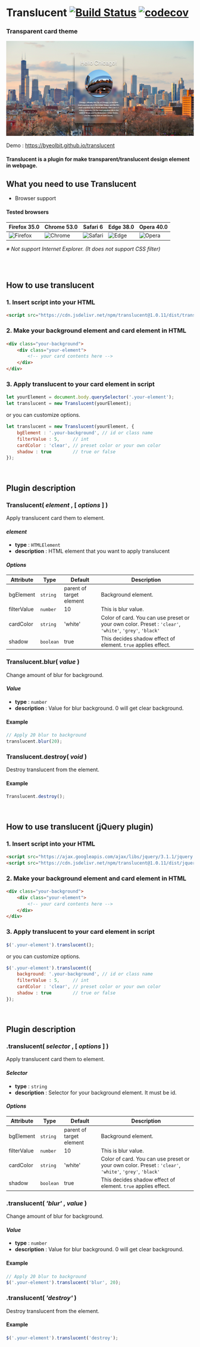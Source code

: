 # Translucent [![Build Status](https://travis-ci.org/byeolbit/translucent.svg?branch=master)](https://travis-ci.org/byeolbit/translucent) [![codecov](https://codecov.io/gh/byeolbit/translucent/branch/master/graph/badge.svg)](https://codecov.io/gh/byeolbit/translucent)
### Transparent card theme
<img src="https://github.com/byeolbit/byeolbit.github.io/raw/master/title.png?raw=true" alt="Title image" style="max-width:100%;">

Demo : https://byeolbit.github.io/translucent

#### **Translucent** is a plugin for make transparent/translucent design element in webpage.



## What you need to use Translucent
- Browser support

#### Tested browsers

Firefox 35.0 | Chrome 53.0  | Safari 6 | Edge 38.0 | Opera 40.0
--------|--------|--------|------|-------
<img src="https://github.com/alrra/browser-logos/raw/master/src/firefox/firefox_128x128.png" alt="Firefox"> | <img src="https://github.com/alrra/browser-logos/raw/master/src/chrome/chrome_128x128.png" alt="Chrome"> | <img src="https://github.com/alrra/browser-logos/raw/master/src/safari/safari_128x128.png" alt="Safari"> | <img src="https://github.com/alrra/browser-logos/raw/master/src/edge/edge_128x128.png" alt="Edge"> | <img src="https://github.com/alrra/browser-logos/raw/master/src/opera/opera_128x128.png" alt="Opera">

*※ Not support Internet Explorer. (It does not support CSS filter)*

<br/>
<br/>

## How to use translucent

### 1. Insert script into your HTML
```html
<script src="https://cdn.jsdelivr.net/npm/translucent@1.0.11/dist/translucent.min.js"></script>
```

### 2. Make your background element and card element in HTML

```html
<div class="your-background">
    <div class="your-element">
        <!-- your card contents here -->
    </div>
</div>
```


### 3. Apply translucent to your card element in script

```javascript
let yourElement = document.body.querySelector('.your-element');
let translucent = new Translucent(yourElement);
```
or you can customize options.


```javascript
let translucent = new Translucent(yourElement, {
    bgElement : '.your-background', // id or class name
    filterValue : 5,     // int
    cardColor : 'clear', // preset color or your own color
    shadow : true        // true or false
});
```

<br/>

## Plugin description

### Translucent( *element* , [ *options* ] )
Apply translucent card them to element.

#### *element*
+ **type** : `HTMLElement`
+ **description** : HTML element that you want to apply translucent

#### *Options*

Attribute | Type | Default | Description
--------- | ---- | ------- | -----------
bgElement | `string` | parent of target element | Background element.
filterValue | `number` | 10 | This is blur value.
cardColor | `string` | 'white' | Color of card. You can use preset or your own color. Preset : `'clear'`, `'white'`, `'grey'`, `'black'`
shadow | `boolean` | true | This decides shadow effect of element. `true` applies effect.

### Translucent.blur( *value* )
Change amount of blur for background.

#### *Value*
+ **type** : `number`
+ **description** : Value for blur background. 0 will get clear background.

#### Example
```javascript
// Apply 20 blur to background
translucent.blur(20);
```

### Translucent.destroy( *void* )
Destroy translucent from the element.

#### Example
```javascript
Translucent.destroy();
```

<br/>


## How to use translucent (jQuery plugin)

### 1. Insert script into your HTML
```html
<script src="https://ajax.googleapis.com/ajax/libs/jquery/3.1.1/jquery.min.js"></script>
<script src="https://cdn.jsdelivr.net/npm/translucent@1.0.11/dist/jquery.translucent.min.js"></script>
```

### 2. Make your background element and card element in HTML

```html
<div class="your-background">
    <div class="your-element">
        <!-- your card contents here -->
    </div>
</div>
```


### 3. Apply translucent to your card element in script

```javascript
$('.your-element').translucent();
```
or you can customize options.


```javascript
$('.your-element').translucent({
    background: '.your-background', // id or class name
    filterValue : 5,     // int
    cardColor : 'clear', // preset color or your own color
    shadow : true        // true or false
});
```

<br/>

## Plugin description

### .translucent( *selector* , [ *options* ] )
Apply translucent card them to element.

#### *Selector*
+ **type** : `string`
+ **description** : Selector for your background element. It must be id.

#### *Options*

Attribute | Type | Default | Description
--------- | ---- | ------- | -----------
bgElement | `string` | parent of target element | Background element.
filterValue | `number` | 10 | This is blur value.
cardColor | `string` | 'white' | Color of card. You can use preset or your own color. Preset : `'clear'`, `'white'`, `'grey'`, `'black'`
shadow | `boolean` | true | This decides shadow effect of element. `true` applies effect.

### .translucent( *'blur'* , *value* )
Change amount of blur for background.

#### *Value*
+ **type** : `number`
+ **description** : Value for blur background. 0 will get clear background.

#### Example
```javascript
// Apply 20 blur to background
$('.your-element').translucent('blur', 20);
```

### .translucent( *'destroy'* )
Destroy translucent from the element.

#### Example
```javascript
$('.your-element').translucent('destroy');
```

<br/>
